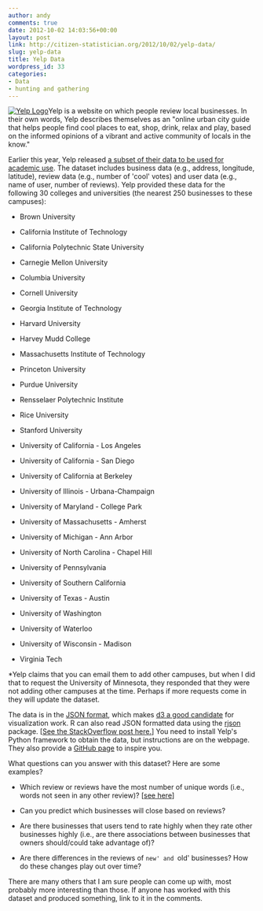 ```yaml
---
author: andy
comments: true
date: 2012-10-02 14:03:56+00:00
layout: post
link: http://citizen-statistician.org/2012/10/02/yelp-data/
slug: yelp-data
title: Yelp Data
wordpress_id: 33
categories:
- Data
- hunting and gathering
---
```


[![Yelp Logo](http://www.rossvincentdesign.com/img/yelp_logo.png)](http://www.yelp.com)Yelp is a website on which people review local businesses. In their own words, Yelp describes themselves as an "online urban city guide that helps people find cool places to eat, shop, drink, relax and play, based on the informed opinions of a vibrant and active community of locals in the know."

Earlier this year, Yelp released [a subset of their data to be used for academic use](http://www.yelp.com/academic_dataset). The dataset includes business data (e.g., address, longitude, latitude), review data (e.g., number of 'cool' votes) and user data (e.g., name of user, number of reviews). Yelp provided these data for the following 30 colleges and universities (the nearest 250 businesses to these campuses):



	
  * Brown University

	
  * California Institute of Technology

	
  * California Polytechnic State University

	
  * Carnegie Mellon University

	
  * Columbia University

	
  * Cornell University

	
  * Georgia Institute of Technology

	
  * Harvard University

	
  * Harvey Mudd College

	
  * Massachusetts Institute of Technology

	
  * Princeton University

	
  * Purdue University

	
  * Rensselaer Polytechnic Institute

	
  * Rice University

	
  * Stanford University

	
  * University of California - Los Angeles

	
  * University of California - San Diego

	
  * University of California at Berkeley

	
  * University of Illinois - Urbana-Champaign

	
  * University of Maryland - College Park

	
  * University of Massachusetts - Amherst

	
  * University of Michigan - Ann Arbor

	
  * University of North Carolina - Chapel Hill

	
  * University of Pennsylvania

	
  * University of Southern California

	
  * University of Texas - Austin

	
  * University of Washington

	
  * University of Waterloo

	
  * University of Wisconsin - Madison

	
  * Virginia Tech


*Yelp claims that you can email them to add other campuses, but when I did that to request the University of Minnesota, they responded that they were not adding other campuses at the time. Perhaps if more requests come in they will update the dataset.

The data is in the [JSON format](http://en.wikipedia.org/wiki/JSON), which makes [d3 a good candidate](http://d3js.org) for visualization work. R can also read JSON formatted data using the [rjson](http://cran.r-project.org/web/packages/rjson/) package. [[See the StackOverflow post here.](http://stackoverflow.com/questions/2617600/importing-data-from-a-json-file-into-r)] You need to install Yelp's Python framework to obtain the data, but instructions are on the webpage. They also provide a [GitHub page](https://github.com/Yelp/dataset-examples) to inspire you.

What questions can you answer with this dataset? Here are some examples?



	
  * Which review or reviews have the most number of unique words (i.e., words not seen in any other review)? [[see here](http://engineeringblog.yelp.com/2012/05/datamining-and-visualization-with-the-academic-dataset.html)]

	
  * Can you predict which businesses will close based on reviews?

	
  * Are there businesses that users tend to rate highly when they rate other businesses highly (i.e., are there associations between businesses that owners should/could take advantage of)?

	
  * Are there differences in the reviews of `new' and `old' businesses? How do these changes play out over time?


There are many others that I am sure people can come up with, most probably more interesting than those. If anyone has worked with this dataset and produced something, link to it in the comments.
